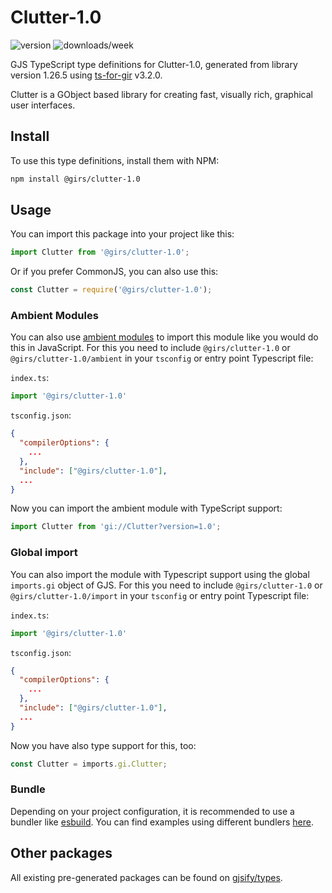 
# Clutter-1.0

![version](https://img.shields.io/npm/v/@girs/clutter-1.0)
![downloads/week](https://img.shields.io/npm/dw/@girs/clutter-1.0)


GJS TypeScript type definitions for Clutter-1.0, generated from library version 1.26.5 using [ts-for-gir](https://github.com/gjsify/ts-for-gir) v3.2.0.

Clutter is a GObject based library for creating fast, visually rich, graphical user interfaces.

## Install

To use this type definitions, install them with NPM:
```bash
npm install @girs/clutter-1.0
```

## Usage

You can import this package into your project like this:
```ts
import Clutter from '@girs/clutter-1.0';
```

Or if you prefer CommonJS, you can also use this:
```ts
const Clutter = require('@girs/clutter-1.0');
```

### Ambient Modules

You can also use [ambient modules](https://github.com/gjsify/ts-for-gir/tree/main/packages/cli#ambient-modules) to import this module like you would do this in JavaScript.
For this you need to include `@girs/clutter-1.0` or `@girs/clutter-1.0/ambient` in your `tsconfig` or entry point Typescript file:

`index.ts`:
```ts
import '@girs/clutter-1.0'
```

`tsconfig.json`:
```json
{
  "compilerOptions": {
    ...
  },
  "include": ["@girs/clutter-1.0"],
  ...
}
```

Now you can import the ambient module with TypeScript support: 

```ts
import Clutter from 'gi://Clutter?version=1.0';
```

### Global import

You can also import the module with Typescript support using the global `imports.gi` object of GJS.
For this you need to include `@girs/clutter-1.0` or `@girs/clutter-1.0/import` in your `tsconfig` or entry point Typescript file:

`index.ts`:
```ts
import '@girs/clutter-1.0'
```

`tsconfig.json`:
```json
{
  "compilerOptions": {
    ...
  },
  "include": ["@girs/clutter-1.0"],
  ...
}
```

Now you have also type support for this, too:

```ts
const Clutter = imports.gi.Clutter;
```

### Bundle

Depending on your project configuration, it is recommended to use a bundler like [esbuild](https://esbuild.github.io/). You can find examples using different bundlers [here](https://github.com/gjsify/ts-for-gir/tree/main/examples).

## Other packages

All existing pre-generated packages can be found on [gjsify/types](https://github.com/gjsify/types).

